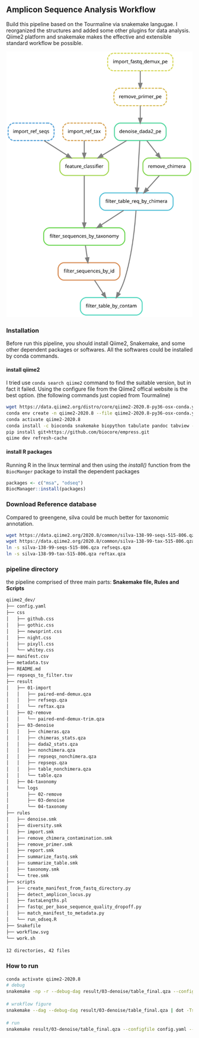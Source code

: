 ## Amplicon Sequence Analysis Workflow


Build this pipeline based on the Tourmaline via snakemake langugae. I reorganized the structures and added some other plugins for data analysis. Qiime2 platform and snakemake makes the effective and extensible standard workflow be possible.

![](workflow.svg)

### Installation 

Before run this pipeline, you should install Qiime2, Snakemake, and some other dependent packages or softwares. All the softwares could be installed by conda commands.

#### install qiime2

I tried use `conda search qiime2` command to find the suitable version, but in fact it failed. Using the configure file from the Qiime2 offical website is the best option. (the following commands just copied from Tourmaline)

```bash
wget https://data.qiime2.org/distro/core/qiime2-2020.8-py36-osx-conda.yml
conda env create -n qiime2-2020.8 --file qiime2-2020.8-py36-osx-conda.yml -y
conda activate qiime2-2020.8
conda install -c bioconda snakemake biopython tabulate pandoc tabview -y 
pip install git+https://github.com/biocore/empress.git
qiime dev refresh-cache
```

#### install R packages

Running R in the linux terminal and then using the *install()* function from the `BiocManger` package to install the dependent packages

```R
packages <- c("msa", "odseq")
BiocManager::install(packages)
```

### Download Reference database 

Compared to greengene, silva could be much better for taxonomic annotation. 

```bash
wget https://data.qiime2.org/2020.8/common/silva-138-99-seqs-515-806.qza
wget https://data.qiime2.org/2020.8/common/silva-138-99-tax-515-806.qza
ln -s silva-138-99-seqs-515-806.qza refseqs.qza
ln -s silva-138-99-tax-515-806.qza reftax.qza
```


###  pipeline directory 

the pipeline comprised of three main parts: **Snakemake file, Rules and Scripts**

```bash
qiime2_dev/
├── config.yaml
├── css
│   ├── github.css
│   ├── gothic.css
│   ├── newsprint.css
│   ├── night.css
│   ├── pixyll.css
│   └── whitey.css
├── manifest.csv
├── metadata.tsv
├── README.md
├── repseqs_to_filter.tsv
├── result
│   ├── 01-import
│   │   ├── paired-end-demux.qza
│   │   ├── refseqs.qza
│   │   └── reftax.qza
│   ├── 02-remove
│   │   └── paired-end-demux-trim.qza
│   ├── 03-denoise
│   │   ├── chimeras.qza
│   │   ├── chimeras_stats.qza
│   │   ├── dada2_stats.qza
│   │   ├── nonchimera.qza
│   │   ├── repseqs_nonchimera.qza
│   │   ├── repseqs.qza
│   │   ├── table_nonchimera.qza
│   │   └── table.qza
│   ├── 04-taxonomy
│   └── logs
│       ├── 02-remove
│       ├── 03-denoise
│       └── 04-taxonomy
├── rules
│   ├── denoise.smk
│   ├── diversity.smk
│   ├── import.smk
│   ├── remove_chimera_contamination.smk
│   ├── remove_primer.smk
│   ├── report.smk
│   ├── summarize_fastq.smk
│   ├── summarize_table.smk
│   ├── taxonomy.smk
│   └── tree.smk
├── scripts
│   ├── create_manifest_from_fastq_directory.py
│   ├── detect_amplicon_locus.py
│   ├── fastaLengths.pl
│   ├── fastqc_per_base_sequence_quality_dropoff.py
│   ├── match_manifest_to_metadata.py
│   └── run_odseq.R
├── Snakefile
├── workflow.svg
└── work.sh

12 directories, 42 files
```


### How to run 

```bash
conda activate qiime2-2020.8
# debug
snakemake -np -r --debug-dag result/03-denoise/table_final.qza --configfile config.yaml --snakefile Snakefile

# wrokflow figure
snakemake --dag --debug-dag result/03-denoise/table_final.qza | dot -Tsvg > workflow.svg

# run
snakemake result/03-denoise/table_final.qza --configfile config.yaml --snakefile Snakefile --cores 2
```